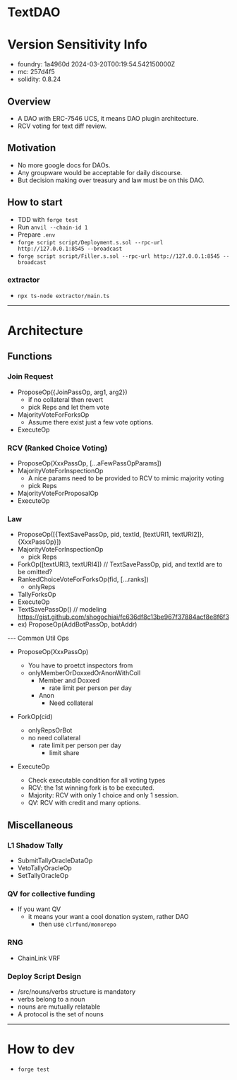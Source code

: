 # TextDAO

# Version Sensitivity Info
- foundry: 1a4960d 2024-03-20T00:19:54.542150000Z
- mc: 257d4f5
- solidity: 0.8.24

## Overview
- A DAO with ERC-7546 UCS, it means DAO plugin architecture.
- RCV voting for text diff review.

## Motivation
- No more google docs for DAOs.
- Any groupware would be acceptable for daily discourse.
- But decision making over treasury and law must be on this DAO.

## How to start
- TDD with `forge test`
- Run `anvil --chain-id 1`
- Prepare `.env`
- `forge script script/Deployment.s.sol --rpc-url http://127.0.0.1:8545 --broadcast`
- `forge script script/Filler.s.sol --rpc-url http://127.0.0.1:8545 --broadcast`

### extractor
- `npx ts-node extractor/main.ts`

---
# Architecture
## Functions
### Join Request
- ProposeOp({JoinPassOp, arg1, arg2})
  - if no collateral then revert
  - pick Reps and let them vote
- MajorityVoteForForksOp
  - Assume there exist just a few vote options.
- ExecuteOp

### RCV (Ranked Choice Voting)
- ProposeOp(XxxPassOp, [...aFewPassOpParams])
- MajorityVoteForInspectionOp
  - A nice params need to be provided to RCV to mimic majority voting
  - pick Reps
- MajorityVoteForProposalOp
- ExecuteOp

### Law
- ProposeOp([{TextSavePassOp, pid, textId, [textURI1, textURI2]}, {XxxPassOp}])
- MajorityVoteForInspectionOp
  - pick Reps
- ForkOp([textURI3, textURI4]) // TextSavePassOp, pid, and textId are to be omitted?
- RankedChoiceVoteForForksOp(fid, [...ranks])
  - onlyReps
- TallyForksOp
- ExecuteOp
- TextSavePassOp() // modeling https://gist.github.com/shogochiai/fc636df8c13be967f37884acf8e8f6f3
- ex) ProposeOp(AddBotPassOp, botAddr)

--- Common Util Ops
- ProposeOp(XxxPassOp)
  - You have to proetct inspectors from
  - onlyMemberOrDoxxedOrAnonWithColl
    - Member and Doxxed
      - rate limit per person per day
    - Anon
      - Need collateral

- ForkOp(cid)
  - onlyRepsOrBot
  - no need collateral
      - rate limit per person per day
        - limit share

- ExecuteOp
  - Check executable condition for all voting types
  - RCV: the 1st winning fork is to be executed.
  - Majority: RCV with only 1 choice and only 1 session.
  - QV: RCV with credit and many options.

## Miscellaneous

### L1 Shadow Tally
- SubmitTallyOracleDataOp
- VetoTallyOracleOp
- SetTallyOracleOp

### QV for collective funding
- If you want QV
  - it means your want a cool donation system, rather DAO
      - then use `clrfund/monorepo`

### RNG
- ChainLink VRF

### Deploy Script Design
- /src/nouns/verbs structure is mandatory
- verbs belong to a noun
- nouns are mutually relatable
- A protocol is the set of nouns

---

# How to dev
- `forge test`
